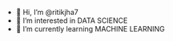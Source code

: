 - 👋 Hi, I’m @ritikjha7
- 👀 I’m interested in DATA SCIENCE
- 🌱 I’m currently learning MACHINE LEARNING


<!---
ritikjha7/ritikjha7 is a ✨ special ✨ repository because its `README.md` (this file) appears on your GitHub profile.
You can click the Preview link to take a look at your changes.
--->
